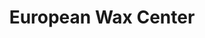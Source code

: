 ---
title: "European Wax Center"
url: /chicago/european-wax-center-south-pulaski-road/
shop: beauty
---
